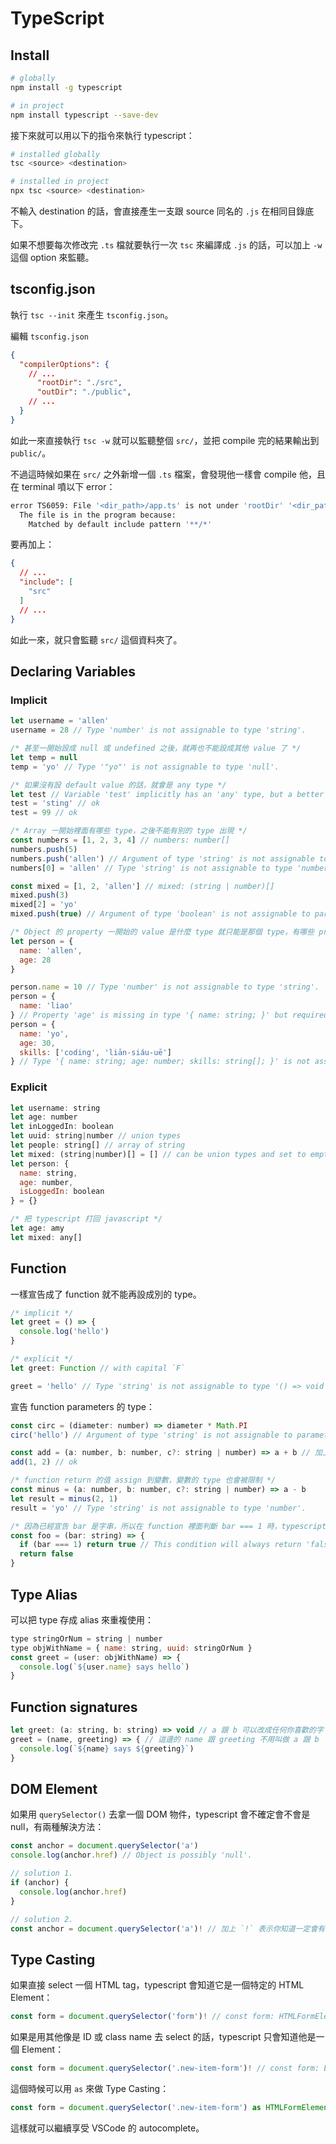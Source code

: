 # TypeScript

## Install

```zsh
# globally
npm install -g typescript

# in project
npm install typescript --save-dev
```

接下來就可以用以下的指令來執行 typescript：

```zsh
# installed globally
tsc <source> <destination>

# installed in project
npx tsc <source> <destination>
```

不輸入 destination 的話，會直接產生一支跟 source 同名的 `.js` 在相同目錄底下。

如果不想要每次修改完 `.ts` 檔就要執行一次 `tsc` 來編譯成 `.js` 的話，可以加上 `-w` 這個 option 來監聽。

## tsconfig.json

執行 `tsc --init` 來產生 `tsconfig.json`。

編輯 `tsconfig.json`

```json
{
  "compilerOptions": {
    // ...
      "rootDir": "./src",
      "outDir": "./public",
    // ...
  }
}
```

如此一來直接執行 `tsc -w` 就可以監聽整個 `src/`，並把 compile 完的結果輸出到 `public/`。

不過這時候如果在 `src/` 之外新增一個 `.ts` 檔案，會發現他一樣會 compile 他，且在 terminal 噴以下 error：

```zsh
error TS6059: File '<dir_path>/app.ts' is not under 'rootDir' '<dir_path>/src'. 'rootDir' is expected to contain all source files.
  The file is in the program because:
    Matched by default include pattern '**/*'
```

要再加上：

```json
{
  // ...
  "include": [
    "src"
  ]
  // ...
}
```

如此一來，就只會監聽 `src/` 這個資料夾了。

## Declaring Variables

### Implicit

```js
let username = 'allen'
username = 28 // Type 'number' is not assignable to type 'string'.

/* 甚至一開始設成 null 或 undefined 之後，就再也不能設成其他 value 了 */
let temp = null
temp = 'yo' // Type '"yo"' is not assignable to type 'null'.

/* 如果沒有設 default value 的話，就會是 any type */
let test // Variable 'test' implicitly has an 'any' type, but a better type may be inferred from usage.
test = 'sting' // ok
test = 99 // ok

/* Array 一開始裡面有哪些 type，之後不能有別的 type 出現 */
const numbers = [1, 2, 3, 4] // numbers: number[]
numbers.push(5)
numbers.push('allen') // Argument of type 'string' is not assignable to parameter of type 'number'.ts
numbers[0] = 'allen' // Type 'string' is not assignable to type 'number'.ts

const mixed = [1, 2, 'allen'] // mixed: (string | number)[]
mixed.push(3)
mixed[2] = 'yo'
mixed.push(true) // Argument of type 'boolean' is not assignable to parameter of type 'string | number'.

/* Object 的 property 一開始的 value 是什麼 type 就只能是那個 type，有哪些 properties 就一個也不能少，多一個也不行 */
let person = {
  name: 'allen',
  age: 28
}

person.name = 10 // Type 'number' is not assignable to type 'string'.
person = {
  name: 'liao'
} // Property 'age' is missing in type '{ name: string; }' but required in type '{ name: string; age: number; }'.
person = {
  name: 'yo',
  age: 30,
  skills: ['coding', 'liān-siáu-uē']
} // Type '{ name: string; age: number; skills: string[]; }' is not assignable to type '{ name: string; age: number; }'. Object literal may only specify known properties, and 'skills' does not exist in type '{ name: string; age: number; }'.
```

### Explicit

```js
let username: string
let age: number
let inLoggedIn: boolean
let uuid: string|number // union types
let people: string[] // array of string
let mixed: (string|number)[] = [] // can be union types and set to empty array by default (Don't forget the parentheses)
let person: {
  name: string,
  age: number,
  isLoggedIn: boolean
} = {}

/* 把 typescript 打回 javascript */
let age: amy
let mixed: any[]
```

## Function

一樣宣告成了 function 就不能再設成別的 type。

```js
/* implicit */
let greet = () => {
  console.log('hello')
}

/* explicit */
let greet: Function // with capital `F`

greet = 'hello' // Type 'string' is not assignable to type '() => void'.
```

宣告 function parameters 的 type：

```js
const circ = (diameter: number) => diameter * Math.PI
circ('hello') // Argument of type 'string' is not assignable to parameter of type 'number'.

const add = (a: number, b: number, c?: string | number) => a + b // 加上 ? 表示 optional parameter
add(1, 2) // ok

/* function return 的值 assign 到變數，變數的 type 也會被限制 */
const minus = (a: number, b: number, c?: string | number) => a - b
let result = minus(2, 1)
result = 'yo' // Type 'string' is not assignable to type 'number'.

/* 因為已經宣告 bar 是字串，所以在 function 裡面判斷 bar === 1 時，typescript 會檢查到這個 if 永遠是 false */
const foo = (bar: string) => {
  if (bar === 1) return true // This condition will always return 'false' since the types 'string' and 'number' have no overlap.ts
  return false
}

```

## Type Alias

可以把 type 存成 alias 來重複使用：

```js
type stringOrNum = string | number
type objWithName = { name: string, uuid: stringOrNum }
const greet = (user: objWithName) => {
  console.log(`${user.name} says hello`)
}
```

## Function signatures

```js
let greet: (a: string, b: string) => void // a 跟 b 可以改成任何你喜歡的字
greet = (name, greeting) => { // 這邊的 name 跟 greeting 不用叫做 a 跟 b
  console.log(`${name} says ${greeting}`)
}
```

## DOM Element

如果用 `querySelector()` 去拿一個 DOM 物件，typescript 會不確定會不會是 null，有兩種解決方法：

```js
const anchor = document.querySelector('a')
console.log(anchor.href) // Object is possibly 'null'.

// solution 1.
if (anchor) {
  console.log(anchor.href)
}

// solution 2.
const anchor = document.querySelector('a')! // 加上 `!` 表示你知道一定會有值，而不是 null
```

## Type Casting

如果直接 select 一個 HTML tag，typescript 會知道它是一個特定的 HTML Element：

```js
const form = document.querySelector('form')! // const form: HTMLFormElement
```

如果是用其他像是 ID 或 class name 去 select 的話，typescript 只會知道他是一個 Element：

```js
const form = document.querySelector('.new-item-form')! // const form: Element
```

這個時候可以用 `as` 來做 Type Casting：

```js
const form = document.querySelector('.new-item-form') as HTMLFormElement
```

這樣就可以繼續享受 VSCode 的 autocomplete。
